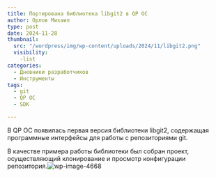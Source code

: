 ```yaml
---
title: Портирована библиотека libgit2 в QP ОС
author: Орлов Михаил
type: post
date: 2024-11-28
thumbnail:
  src: "/wordpress/img/wp-content/uploads/2024/11/libgit2.png"
  visibility:
    -list
categories:
  - Дневники разработчиков
  - Инструменты
tags:
  - git
  - QP ОС
  - SDK

---
```

В QP ОС появилась первая версия библиотеки libgit2, содержащая программные интерфейсы для работы с репозиториями git.

<!--more-->

В качестве примера работы библиотеки был собран проект, осуществляющий клонирование и просмотр конфигурации репозитория.![wp-image-4668](/wordpress/img/wp-content/uploads/2024/11/28.11.2024-12.45.50.png) 

  